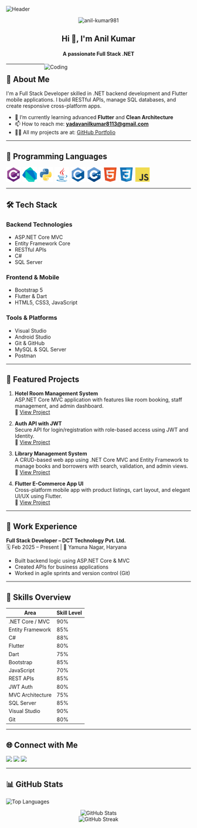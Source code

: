 
![Header](https://cdn-ilajckf.nitrocdn.com/utLabjbGVjpaYDQkazoKnooguTzYeQRR/assets/images/optimized/rev-acc479d/tamediacdn.techaheadcorp.com/wp-content/uploads/2021/01/16052634/11trendsblog-1.gif)

<p align="center">
  <img src="https://komarev.com/ghpvc/?username=anil-kumar981&label=Profile%20views&color=0e75b6&style=flat" alt="anil-kumar981" />
</p>

<h2 align="center">Hi 👋, I'm Anil Kumar</h2>
<h4 align="center">A passionate Full Stack .NET </h4>

<img align="right" alt="Coding" width="400" src="https://cdn.dribbble.com/users/1233499/screenshots/3852878/mobile-development2-2.gif">

---

## 🚀 About Me

I'm a Full Stack Developer skilled in .NET backend development and Flutter mobile applications. I build RESTful APIs, manage SQL databases, and create responsive cross-platform apps.

- 🌱 I’m currently learning advanced **Flutter** and **Clean Architecture**
- 📫 How to reach me: **yadavanilkumar8113@gmail.com**
- 👨‍💻 All my projects are at: [GitHub Portfolio](https://github.com/anil-kumar981)

---

## 🧠 Programming Languages

<p align="left">
  <img src="https://raw.githubusercontent.com/devicons/devicon/master/icons/csharp/csharp-original.svg" width="40" title="C#" />
  <img src="https://raw.githubusercontent.com/devicons/devicon/master/icons/dart/dart-original.svg" width="40" title="Dart" />
  <img src="https://raw.githubusercontent.com/devicons/devicon/master/icons/python/python-original.svg" width="40" title="Python" />
  <img src="https://raw.githubusercontent.com/devicons/devicon/master/icons/java/java-original.svg" width="40" title="Java" />
  <img src="https://raw.githubusercontent.com/devicons/devicon/master/icons/c/c-original.svg" width="40" title="C" />
  <img src="https://raw.githubusercontent.com/devicons/devicon/master/icons/cplusplus/cplusplus-original.svg" width="40" title="C++" />
  <img src="https://raw.githubusercontent.com/devicons/devicon/master/icons/html5/html5-original.svg" width="40" title="HTML5" />
  <img src="https://raw.githubusercontent.com/devicons/devicon/master/icons/css3/css3-original.svg" width="40" title="CSS3" />
  <img src="https://raw.githubusercontent.com/devicons/devicon/master/icons/javascript/javascript-original.svg" width="40" title="JavaScript" />
</p>

---

## 🛠️ Tech Stack

### Backend Technologies
- ASP.NET Core MVC
- Entity Framework Core
- RESTful APIs
- C#
- SQL Server

### Frontend & Mobile
- Bootstrap 5
- Flutter & Dart
- HTML5, CSS3, JavaScript

### Tools & Platforms
- Visual Studio
- Android Studio
- Git & GitHub
- MySQL & SQL Server
- Postman

---

## 📂 Featured Projects

1. **Hotel Room Management System**  
   ASP.NET Core MVC application with features like room booking, staff management, and admin dashboard.  
   🔗 [View Project](https://github.com/anilkumar-dct/Hotel-Room-Management-System)

2. **Auth API with JWT**  
   Secure API for login/registration with role-based access using JWT and Identity.  
   🔗 [View Project](https://github.com/dev-himanshu-karnwal/angular-dotnet/tree/master/backend)

3. **Library Management System**  
   A CRUD-based web app using .NET Core MVC and Entity Framework to manage books and borrowers with search, validation, and admin views.  
   🔗 [View Project](https://github.com/anilkumar-dct/Library-Management-System)

4. **Flutter E-Commerce App UI**  
   Cross-platform mobile app with product listings, cart layout, and elegant UI/UX using Flutter.  
   🔗 [View Project](https://github.com/anil-kumar981/shopping_app_ui/tree/new-branch-shoppinp-app-ui)

---

## 💼 Work Experience

**Full Stack Developer – DCT Technology Pvt. Ltd.**  
🗓️ Feb 2025 – Present | 📍 Yamuna Nagar, Haryana

- Built backend logic using ASP.NET Core & MVC  
- Created APIs for business applications  
- Worked in agile sprints and version control (Git)

---

## 🎯 Skills Overview

| Area                | Skill Level |
|---------------------|-------------|
| .NET Core / MVC     | 90%         |
| Entity Framework    | 85%         |
| C#                  | 88%         |
| Flutter             | 80%         |
| Dart                | 75%         |
| Bootstrap           | 85%         |
| JavaScript          | 70%         |
| REST APIs           | 85%         |
| JWT Auth            | 80%         |
| MVC Architecture    | 75%         |
| SQL Server          | 85%         |
| Visual Studio       | 90%         |
| Git                 | 80%         |

---

## 🌐 Connect with Me

<p align="left">
  <a href="https://www.linkedin.com/in/anil-kumar-yadav-38818426a/" target="blank"><img src="https://raw.githubusercontent.com/rahuldkjain/github-profile-readme-generator/master/src/images/icons/Social/linked-in-alt.svg" width="30" /></a>
  <a href="https://www.hackerrank.com/profile/yadavanilkumar82" target="blank"><img src="https://raw.githubusercontent.com/rahuldkjain/github-profile-readme-generator/master/src/images/icons/Social/hackerrank.svg" width="30" /></a>
  <a href="https://leetcode.com/u/anilkumar981/" target="blank"><img src="https://raw.githubusercontent.com/rahuldkjain/github-profile-readme-generator/master/src/images/icons/Social/leet-code.svg" width="30" /></a>
</p>

---

## 📊 GitHub Stats

<p align="left">
  <img src="https://github-readme-stats.vercel.app/api/top-langs?username=anil-kumar981&show_icons=true&locale=en&layout=compact" alt="Top Languages" />
</p>
<p align="center">
  <img src="https://github-readme-stats.vercel.app/api?username=anil-kumar981&show_icons=true&locale=en" alt="GitHub Stats" />
  <br/>
  <img src="https://github-readme-streak-stats.herokuapp.com/?user=anil-kumar981&" alt="GitHub Streak" />
</p>
